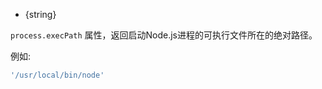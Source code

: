 <!-- YAML
added: v0.1.100
-->

* {string}

`process.execPath` 属性，返回启动Node.js进程的可执行文件所在的绝对路径。

例如:

<!-- eslint-disable semi -->
```js
'/usr/local/bin/node'
```


